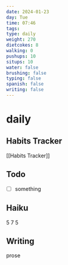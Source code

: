 ```yaml
---
date: 2024-01-23
day: Tue
time: 07:46
tags: 
type: daily
weight: 270
dietcokes: 8
walking: 0
pushups: 10
situps: 10
water: false
brushing: false
typing: false
spanish: false
writing: false
---
```

# daily

## Habits Tracker
[[Habits Tracker]]

## Todo
- [ ] something 
## Haiku
5
7
5
## Writing
prose